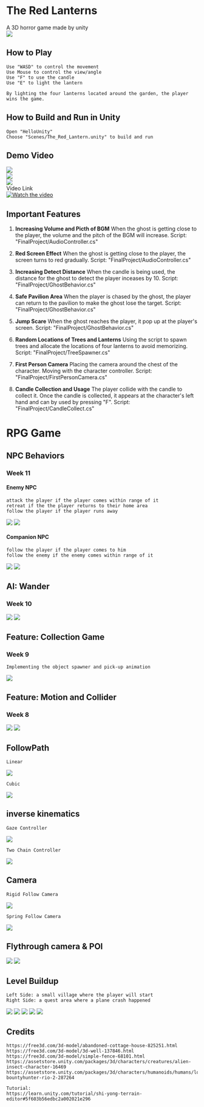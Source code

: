 # The Red Lanterns
A 3D horror game made by unity  
![](Screenshots/TRL.png)
## How to Play
```
Use "WASD" to control the movement
Use Mouse to control the view/angle
Use "F" to use the candle
Use "E" to light the lantern

By lighting the four lanterns located around the garden, the player wins the game.
```
## How to Build and Run in Unity
```
Open "HelloUnity"
Choose "Scenes/The_Red_Lantern.unity" to build and run
```
## Demo Video
![](Screenshots/start.gif)  
![](Screenshots/catch.gif)  
![](Screenshots/end.gif)  
Video Link  
[![Watch the video](https://img.youtube.com/vi/uY2yV0wbGas/0.jpg)](https://youtu.be/uY2yV0wbGas)

## Important Features
1. **Increasing Volume and Picth of BGM**
   When the ghost is getting close to the player, the volume and the pitch of the BGM will increase. Script: "FinalProject/AudioController.cs"

2. **Red Screen Effect**
   When the ghost is getting close to the player, the screen turns to red gradually. Script: "FinalProject/AudioController.cs"

3. **Increasing Detect Distance**
    When the candle is being used, the distance for the ghost to detect the player inceases by 10. Script: "FinalProject/GhostBehavior.cs"

4. **Safe Pavilion Area**
    When the player is chased by the ghost, the player can return to the pavilion to make the ghost lose the target. Script: "FinalProject/GhostBehavior.cs"

5. **Jump Scare**
    When the ghost reaches the player, it pop up at the player's screen. Script: "FinalProject/GhostBehavior.cs"

6. **Random Locations of Trees and Lanterns**
    Using the script to spawn trees and allocate the locations of four lanterns to avoid memorizing. Script: "FinalProject/TreeSpawner.cs"

7. **First Person Camera**
    Placing the camera around the chest of the character. Moving with the character controller. Script: "FinalProject/FirstPersonCamera.cs"

8. **Candle Collection and Usage**
    The player collide with the candle to collect it. Once the candle is collected, it appears at the character's left hand and can by used by pressing "F". Script: "FinalProject/CandleCollect.cs"
   
# RPG Game
## NPC Behaviors
### Week 11
#### Enemy NPC
```
attack the player if the player comes within range of it
retreat if the the player returns to their home area
follow the player if the player runs away
```
![](Screenshots/Enemy_follow.gif)
![](Screenshots/Enemy_home.gif)
#### Companion  NPC
```
follow the player if the player comes to him
follow the enemy if the enemy comes within range of it
```
![](Screenshots/find_NPC.gif)
![](Screenshots/NPC_follow.gif)
## AI: Wander
### Week 10
![](Screenshots/Wander.gif)
![](Screenshots/Mesh.png)

## Feature: Collection Game
### Week 9
```
Implementing the object spawner and pick-up animation
```
![](Screenshots/collecting.gif)
## Feature: Motion and Collider
### Week 8
![](Screenshots/walk.gif)
![](Screenshots/collide.gif)

## FollowPath
```
Linear
```
![](Screenshots/FollowPathLinear.gif)

```
Cubic
```
![](Screenshots/FollowPathCubic.gif)

## inverse kinematics
```
Gaze Controller
```
![](Screenshots/IK.gif)
```
Two Chain Controller
```
![](Screenshots/IK_two_chain.gif)

## Camera
```
Rigid Follow Camera
```
![](Screenshots/rigidCamera.gif)
```
Spring Follow Camera
```
![](Screenshots/springCamera.gif)

## Flythrough camera & POI
![](Screenshots/flythrough.gif)
![](Screenshots/tour.gif)

## Level Buildup
```
Left Side: a small village where the player will start
Right Side: a quest area where a plane crash happened
```
![](Screenshots/far_camera.png)
![](Screenshots/village.png)
![](Screenshots/houses.png)
![](Screenshots/fence.png)
![](Screenshots/plane.png)

## Credits
```
https://free3d.com/3d-model/abandoned-cottage-house-825251.html
https://free3d.com/3d-model/3d-well-137846.html
https://free3d.com/3d-model/simple-fence-68101.html
https://assetstore.unity.com/packages/3d/characters/creatures/alien-insect-character-16469
https://assetstore.unity.com/packages/3d/characters/humanoids/humans/lowpoly-bountyhunter-rio-2-287264

Tutorial:
https://learn.unity.com/tutorial/shi-yong-terrain-editor#5f603b56edbc2a002021e296
```

